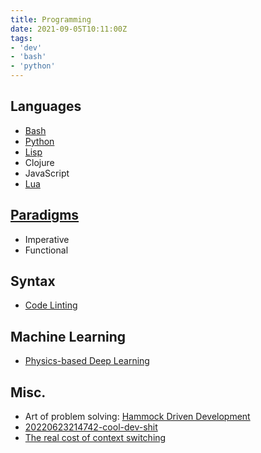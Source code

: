 ```yaml
---
title: Programming
date: 2021-09-05T10:11:00Z
tags:
- 'dev'
- 'bash'
- 'python'
---
```


## Languages

* [Bash](20210905071700-bash.md)
* [Python](20210830131637-python.md)
* [Lisp](20210916121401-lisp.md)
* Clojure
* JavaScript
* [Lua](20210910142103-lua.md)

## [Paradigms](20210919174052-programming-paradigms.md)

* Imperative
* Functional

## Syntax

* [Code Linting](20210906101735-code-linting.md)

## Machine Learning

* [Physics-based Deep Learning](https://physicsbaseddeeplearning.org/intro.html)

## Misc.

* Art of problem solving: [Hammock Driven Development](https://www.youtube.com/watch?v=f84n5oFoZBc)
* [20220623214742-cool-dev-shit](20220623214742-cool-dev-shit.md)
* [The real cost of context switching](https://contextkeeper.io/blog/the-real-cost-of-an-interruption-and-context-switching/)